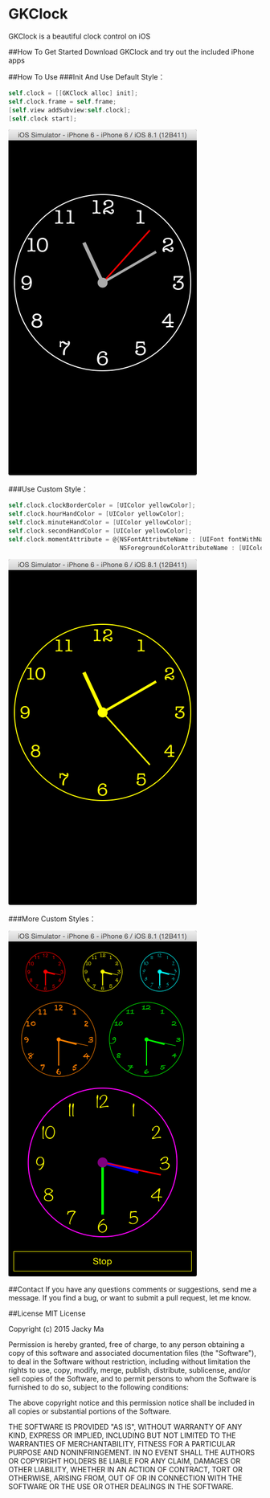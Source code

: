 # GKClock
GKClock is a beautiful clock control on iOS

##How To Get Started
Download GKClock and try out the included iPhone apps

##How To Use
###Init And Use Default Style：
```objective-c
self.clock = [[GKClock alloc] init];
self.clock.frame = self.frame;
[self.view addSubview:self.clock];
[self.clock start];
 ```
 <img src="https://raw.githubusercontent.com/HelloJacky/GKClock/master/ReadmeResources/default_style.png">
 
###Use Custom Style：
 
```objective-c
self.clock.clockBorderColor = [UIColor yellowColor];
self.clock.hourHandColor = [UIColor yellowColor];
self.clock.minuteHandColor = [UIColor yellowColor];
self.clock.secondHandColor = [UIColor yellowColor];
self.clock.momentAttribute = @{NSFontAttributeName : [UIFont fontWithName:@"American Typewriter" size:35],
                               NSForegroundColorAttributeName : [UIColor yellowColor]};
```

<img src="https://raw.githubusercontent.com/HelloJacky/GKClock/master/ReadmeResources/custom_style.png">

###More Custom Styles：

<img src="https://raw.githubusercontent.com/HelloJacky/GKClock/master/ReadmeResources/more_custom_styles.png">

##Contact
If you have any questions comments or suggestions, send me a message. If you find a bug, or want to submit a pull request, let me know.

##License
MIT License

Copyright (c) 2015 Jacky Ma

Permission is hereby granted, free of charge, to any person obtaining a copy of this software and associated documentation files (the
"Software"), to deal in the Software without restriction, including without limitation the rights to use, copy, modify, merge, publish, distribute, sublicense, and/or sell copies of the Software, and to permit persons to whom the Software is furnished to do so, subject to
the following conditions:

The above copyright notice and this permission notice shall be included in all copies or substantial portions of the Software.

THE SOFTWARE IS PROVIDED "AS IS", WITHOUT WARRANTY OF ANY KIND, EXPRESS OR IMPLIED, INCLUDING BUT NOT LIMITED TO THE WARRANTIES OF MERCHANTABILITY, FITNESS FOR A PARTICULAR PURPOSE AND NONINFRINGEMENT. IN NO EVENT SHALL THE AUTHORS OR COPYRIGHT HOLDERS BE LIABLE FOR ANY CLAIM, DAMAGES OR OTHER LIABILITY, WHETHER IN AN ACTION OF CONTRACT, TORT OR OTHERWISE, ARISING FROM, OUT OF OR IN CONNECTION WITH THE SOFTWARE OR THE USE OR OTHER DEALINGS IN THE SOFTWARE.

 
